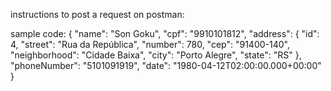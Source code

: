 instructions to post a request on postman:

sample code:
{
 "name": "Son Goku",
 "cpf": "9910101812",
 "address": {
                "id": 4,
                "street": "Rua da República",
                "number": 780,
                "cep": "91400-140",
                "neighborhood": "Cidade Baixa",
                "city": "Porto Alegre",
                "state": "RS"
            },
            "phoneNumber": "5101091919",
            "date": "1980-04-12T02:00:00.000+00:00"
    }
